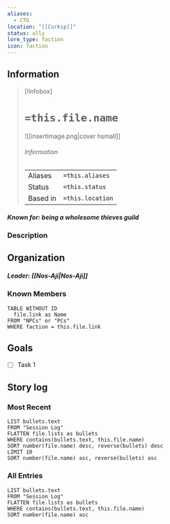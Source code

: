 ```yaml
---
aliases:
  - CTG
location: "[[Curkip]]"
status: ally
lore_type: faction
icon: faction
---
```

## Information
> [!infobox]
> # `=this.file.name`
> ![[insertimage.png|cover hsmall]]
> ###### Information
> |   |  |
> | ---- | ---- |
> | Aliases | `=this.aliases`|
> | Status| `=this.status`|
> | Based in|  `=this.location`|
##### Known for: being a wholesome thieves guild
### Description
## Organization
##### Leader: [[Nos-Aji|Nos-Aji]]
### Known Members
```dataview
TABLE WITHOUT ID
  file.link as Name
FROM "NPCs" or "PCs"
WHERE faction = this.file.link
```
## Goals
- [ ] Task 1
## Story log
### Most Recent
```dataview
LIST bullets.text
FROM "Session Log"
FLATTEN file.lists as bullets
WHERE contains(bullets.text, this.file.name)
SORT number(file.name) desc, reverse(bullets) desc
LIMIT 10
SORT number(file.name) asc, reverse(bullets) asc
```
### All Entries
```dataview
LIST bullets.text
FROM "Session Log"
FLATTEN file.lists as bullets
WHERE contains(bullets.text, this.file.name)
SORT number(file.name) asc
```